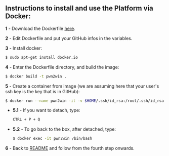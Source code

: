 ## Instructions to install and use the Platform via Docker:

**1** - Download the Dockerfile [here](https://static.pwn2win.party/Dockerfile).

**2** - Edit Dockerfile and put your GitHub infos in the variables.

**3** - Install docker:
```bash
$ sudo apt-get install docker.io
```

**4** - Enter the Dockerfile directory, and build the image:
```bash
$ docker build -t pwn2win .
```

**5** - Create a container from image (we are assuming here that your user's ssh key is the key that is in GitHub):
```bash
$ docker run --name pwn2win -it -v $HOME/.ssh/id_rsa:/root/.ssh/id_rsa pwn2win
```

 - **5.1** - If you want to detach, type:

	```bash
	CTRL + P + Q
	```

 - **5.2** - To go back to the box, after detached, type:

	```bash
	$ docker exec -it pwn2win /bin/bash
	```

**6** - Back to [README](README.en.md) and follow from the fourth step onwards.
 
 
